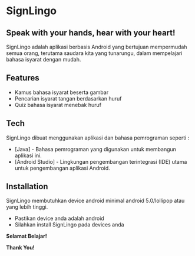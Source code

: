 # SignLingo
## Speak with your hands, hear with your heart!


SignLingo adalah aplikasi berbasis Android yang bertujuan mempermudah semua orang, terutama saudara kita yang tunarungu, dalam mempelajari bahasa isyarat dengan mudah.
## Features

- Kamus bahasa isyarat beserta gambar
- Pencarian isyarat tangan berdasarkan huruf
- Quiz bahasa isyarat menebak huruf

## Tech

SignLingo dibuat menggunakan aplikasi dan bahasa pemrograman seperti :
- [Java] - Bahasa pemrograman yang digunakan untuk membangun aplikasi ini.
- [Android Studio] - Lingkungan pengembangan terintegrasi (IDE) utama untuk pengembangan aplikasi Android.
  

## Installation

SignLingo membutuhkan device android minimal android 5.0/lollipop atau yang lebih tinggi.
- Pastikan device anda adalah android
- Silahkan install SignLingo pada devices anda


**Selamat Belajar!**

**Thank You!**
